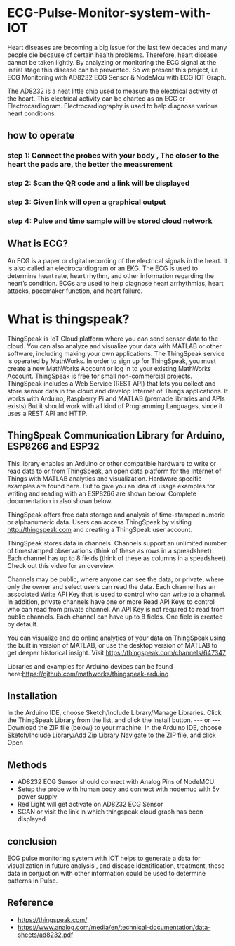 # ECG-Pulse-Monitor-system-with-IOT
Heart diseases are becoming a big issue for the last few decades and many people die because of certain health problems. Therefore, heart disease cannot be taken lightly. By analyzing or monitoring the ECG signal at the initial stage this disease can be prevented. So we present this project, i.e ECG Monitoring with AD8232 ECG Sensor & NodeMcu with ECG IOT Graph.

The AD8232 is a neat little chip used to measure the electrical activity of the heart. This electrical activity can be charted as an ECG or Electrocardiogram. Electrocardiography is used to help diagnose various heart conditions.
## how to operate
### step 1: Connect the probes with your body , The closer to the heart the pads are, the better the measurement
### step 2: Scan the QR code and a link will be displayed
### step 3: Given link will open a graphical output 
### step 4: Pulse and time sample will be stored cloud network

## What is ECG?
An ECG is a paper or digital recording of the electrical signals in the heart. It is also called an electrocardiogram or an EKG. The ECG is used to determine heart rate, heart rhythm, and other information regarding the heart’s condition. ECGs are used to help diagnose heart arrhythmias, heart attacks, pacemaker function, and heart failure.
# What is thingspeak?
ThingSpeak is IoT Cloud platform where you can send sensor data to the cloud. You can also analyze and visualize your data with MATLAB or other software, including making your own applications.
The ThingSpeak service is operated by MathWorks. In order to sign up for ThingSpeak, you must create a new MathWorks Account or log in to your existing MathWorks Account.
ThingSpeak is free for small non-commercial projects.
ThingSpeak includes a Web Service (REST API) that lets you collect and store sensor data in the cloud and develop Internet of Things applications. It works with Arduino, Raspberry Pi and MATLAB (premade libraries and APIs exists) But it should work with all kind of Programming Languages, since it uses a REST API and HTTP.
## ThingSpeak Communication Library for Arduino, ESP8266 and ESP32
This library enables an Arduino or other compatible hardware to write or read data to or from ThingSpeak, an open data platform for the Internet of Things with MATLAB analytics and visualization.
Hardware specific examples are found here. But to give you an idea of usage examples for writing and reading with an ESP8266 are shown below. Complete documentation in also shown below.

ThingSpeak offers free data storage and analysis of time-stamped numeric or alphanumeric data. Users can access ThingSpeak by visiting http://thingspeak.com and creating a ThingSpeak user account.

ThingSpeak stores data in channels. Channels support an unlimited number of timestamped observations (think of these as rows in a spreadsheet). Each channel has up to 8 fields (think of these as columns in a speadsheet). Check out this video for an overview.

Channels may be public, where anyone can see the data, or private, where only the owner and select users can read the data. Each channel has an associated Write API Key that is used to control who can write to a channel. In addition, private channels have one or more Read API Keys to control who can read from private channel. An API Key is not required to read from public channels. Each channel can have up to 8 fields. One field is created by default.

You can visualize and do online analytics of your data on ThingSpeak using the built in version of MATLAB, or use the desktop version of MATLAB to get deeper historical insight. 
Visit https://thingspeak.com/channels/647347

Libraries and examples for Arduino devices can be found here:https://github.com/mathworks/thingspeak-arduino
## Installation
In the Arduino IDE, choose Sketch/Include Library/Manage Libraries. Click the ThingSpeak Library from the list, and click the Install button.
--- or ---
Download the ZIP file (below) to your machine.
In the Arduino IDE, choose Sketch/Include Library/Add Zip Library
Navigate to the ZIP file, and click Open

## Methods
* AD8232 ECG Sensor should connect with Analog Pins of NodeMCU 
* Setup the probe with human body and connect with nodemuc with 5v power supply
* Red Light will get activate on AD8232 ECG Sensor
* SCAN  or visit the link in which thingspeak cloud graph has been displayed 

## conclusion 
ECG pulse monitoring system with IOT helps to generate a data for visualization in future analysis , and disease identification, treatment, these data in conjuction with other information could be used to determine patterns in Pulse. 

## Reference
* https://thingspeak.com/
* https://www.analog.com/media/en/technical-documentation/data-sheets/ad8232.pdf
